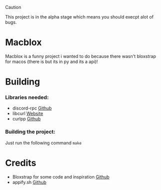 > [!CAUTION]
> This project is in the alpha stage which means you should execpt alot of bugs.

# Macblox
Macblox is a funny project i wanted to do because there wasn't bloxstrap for macos (there is but its in py and its a api)!

# Building
### Libraries needed:
* discord-rpc [Github](https://github.com/ariloc/discord-rpc-buttons)
* libcurl [Website](https://curl.se/libcurl/)
* curlpp [Github](https://github.com/jpbarrette/curlpp/)
### Building the project:
Just run the following command
``
make
``

# Credits
* Bloxstrap for some code and inspiration [Github](https://github.com/pizzaboxer/bloxstrap)
* appify.sh [Github](https://gist.github.com/advorak/1403124)
